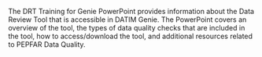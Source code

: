 The DRT Training for Genie PowerPoint provides information about the Data Review Tool that is accessible in DATIM Genie. The PowerPoint covers an overview of the tool, the types of data quality checks that are included in the tool, how to access/download the tool, and additional resources related to PEPFAR Data Quality. 
